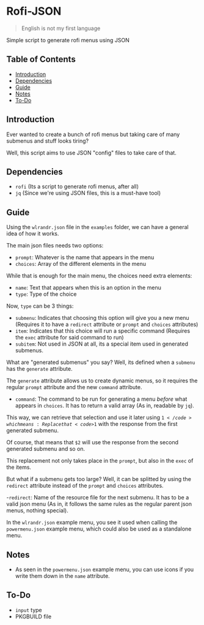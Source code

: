 # Rofi-JSON

> English is not my first language

Simple script to generate rofi menus using JSON

## Table of Contents

- [Introduction](#introduction)
- [Dependencies](#dependencies)
- [Guide](#guide)
- [Notes](#notes)
- [To-Do](#to-do)

## Introduction

Ever wanted to create a bunch of rofi menus but taking care of many submenus and stuff looks tiring?

Well, this script aims to use JSON "config" files to take care of that.

## Dependencies

- <code>rofi</code> (Its a script to generate rofi menus, after all)
- <code>jq</code> (Since we're using JSON files, this is a must-have tool)

## Guide

Using the <code>wlrandr.json</code> file in the <code>examples</code> folder, we can have a general idea of how it works.

The main json files needs two options:

- <code>prompt</code>: Whatever is the name that appears in the menu
- <code>choices</code>: Array of the different elements in the menu

While that is enough for the main menu, the choices need extra elements:

- <code>name</code>: Text that appears when this is an option in the menu
- <code>type</code>: Type of the choice

Now, <code>type</code> can be 3 things:

- <code>submenu</code>: Indicates that choosing this option will give you a new menu (Requires it to have a <code>redirect</code> attribute or <code>prompt</code> and <code>choices</code> attributes)
- <code>item</code>: Indicates that this choice will run a specific command (Requires the <code>exec</code> attribute for said command to run)
- <code>subitem</code>: Not used in JSON at all, its a special item used in generated submenus.

What are "generated submenus" you say? Well, its defined when a <code>submenu</code> has the <code>generate</code> attribute.

The <code>generate</code> attribute allows us to create dynamic menus, so it requires the regular <code>prompt</code> attribute and the new <code>command</code> attribute.

- <code>command</code>: The command to be run for generating a menu *before* what appears in <code>choices</code>. It has to return a valid array (As in, readable by <code>jq</code>).

This way, we can retrieve that selection and use it later using <code>$1</code> which means: Replace that <code>$1</code> with the response from the first generated submenu.

Of course, that means that <code>$2</code> will use the response from the second generated submenu and so on.

This replacement not only takes place in the <code>prompt</code>, but also in the <code>exec</code> of the items.

But what if a submenu gets too large? Well, it can be splitted by using the <code>redirect</code> attribute instead of the <code>prompt</code> and <code>choices</code> attributes.

-<code>redirect</code>: Name of the resource file for the next submenu. It has to be a valid json menu (As in, it follows the same rules as the regular parent json menus, nothing special).

In the <code>wlrandr.json</code> example menu, you see it used when calling the <code>powermenu.json</code> example menu, which could also be used as a standalone menu.

## Notes

- As seen in the <code>powermenu.json</code> example menu, you can use icons if you write them down in the <code>name</code> attribute.

## To-Do

- <code>input</code> type
- PKGBUILD file
